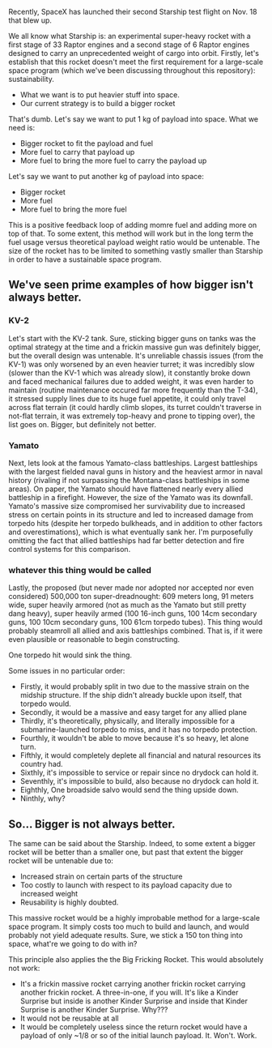 Recently, SpaceX has launched their second Starship test flight on Nov. 18 that blew up. 

We all know what Starship is: an experimental super-heavy rocket with a first stage of 33 Raptor engines and a second stage of 6 Raptor engines designed to carry an unprecedented weight of cargo into orbit.
Firstly, let's establish that this rocket doesn't meet the first requirement for a large-scale space program (which we've been discussing throughout this repository): sustainability. 

- What we want is to put heavier stuff into space.
- Our current strategy is to build a bigger rocket

That's dumb.
Let's say we want to put 1 kg of payload into space. What we need is:
- Bigger rocket to fit the payload and fuel
- More fuel to carry that payload up
- More fuel to bring the more fuel to carry the payload up

Let's say we want to put another kg of payload into space:
- Bigger rocket
- More fuel
- More fuel to bring the more fuel

This is a positive feedback loop of adding momre fuel and adding more on top of that. To some extent, this method will work but in the long term the fuel usage versus theoretical payload weight ratio would be untenable. The size of the rocket has to be limited to something vastly smaller than Starship in order to have a sustainable space program.

## We've seen prime examples of how bigger isn't always better. 
### KV-2
Let's start with the KV-2 tank. Sure, sticking bigger guns on tanks was the optimal strategy at the time and a frickin massive gun was definitely bigger, but the overall design was untenable. It's unreliable chassis issues (from the KV-1) was only worsened by an even heavier turret; it was incredibly slow (slower than the KV-1 which was already slow), it constantly broke down and faced mechanical failures due to added weight, it was even harder to maintain (routine maintenance occured far more frequently than the T-34), it stressed supply lines due to its huge fuel appetite, it could only travel across flat terrain (it could hardly climb slopes, its turret couldn't traverse in not-flat terrain, it was extremely top-heavy and prone to tipping over), the list goes on. Bigger, but definitely not better.

### Yamato
Next, lets look at the famous Yamato-class battleships. Largest battleships with the largest fielded naval guns in history and the heaviest armor in naval history (rivaling if not surpassing the Montana-class battleships in some areas). On paper, the Yamato should have flattened nearly every allied battleship in a firefight. However, the size of the Yamato was its downfall. Yamato's massive size compromised her survivability due to increased stress on certain points in its structure and led to increased damage from torpedo hits (despite her torpedo bulkheads, and in addition to other factors and overestimations), which is what eventually sank her. I'm purposefully omitting the fact that allied battleships had far better detection and fire control systems for this comparison.

### whatever this thing would be called
Lastly, the proposed (but never made nor adopted nor accepted nor even considered) 500,000 ton super-dreadnought: 609 meters long, 91 meters wide, super heavily armored (not as much as the Yamato but still pretty dang heavy), super heavily armed (100 16-inch guns, 100 14cm secondary guns, 100 10cm secondary guns, 100 61cm torpedo tubes). This thing would probably steamroll all allied and axis battleships combined. That is, if it were even plausible or reasonable to begin constructing. 

One torpedo hit would sink the thing.

Some issues in no particular order: <br />
- Firstly, it would probably split in two due to the massive strain on the midship structure. If the ship didn't already buckle upon itself, that torpedo would.
- Secondly, it would be a massive and easy target for any allied plane
- Thirdly, it's theoretically, physically, and literally impossible for a submarine-launched torpedo to miss, and it has no torpedo protection.
- Fourthly, it wouldn't be able to move because it's so heavy, let alone turn.
- Fifthly, it would completely deplete all financial and natural resources its country had.
- Sixthly, it's impossible to service or repair since no drydock can hold it.
- Seventhly, it's impossible to build, also because no drydock can hold it.
- Eighthly, One broadside salvo would send the thing upside down.
- Ninthly, why? <br />

## So... Bigger is not always better.

The same can be said about the Starship. Indeed, to some extent a bigger rocket will be better than a smaller one, but past that extent the bigger rocket will be untenable due to:
- Increased strain on certain parts of the structure
- Too costly to launch with respect to its payload capacity due to increased weight
- Reusability is highly doubted.

This massive rocket would be a highly improbable method for a large-scale space program. It simply costs too much to build and launch, and would probably not yield adequate results. Sure, we stick a 150 ton thing into space, what're we going to do with in?

This principle also applies the the Big Fricking Rocket. This would absolutely not work:
- It's a frickin massive rocket carrying another frickin rocket carrying another frickin rocket. A three-in-one, if you will. It's like a Kinder Surprise but inside is another Kinder Surprise and inside that Kinder Surprise is another Kinder Surprise. Why???
- It would not be reusable at all
- It would be completely useless since the return rocket would have a payload of only ~1/8 or so of the initial launch payload.
It. Won't. Work.
